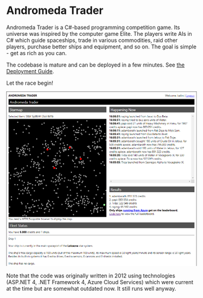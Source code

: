 # Andromeda Trader
Andromeda Trader is a C#-based programming competition game. Its universe was inspired by the computer game Elite. The players write AIs in C# which guide spaceships, trade in various commodities, raid other players, purchase better ships and equipment, and so on. The goal is simple - get as rich as you can. 

The codebase is mature and can be deployed in a few minutes. See [the Deployment Guide](/deploy/Andromeda_Trader_Deployment_Guide.pdf).

Let the race begin!

![Andromeda Trader Starmap](/screenshot-starmap.png "Starmap")

Note that the code was originally written in 2012 using technologies (ASP.NET 4, .NET Framework 4, Azure Cloud Services) which were current at the time but are somewhat outdated now. It still runs well anyway.
